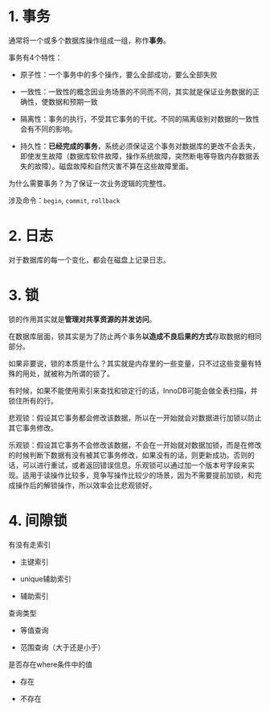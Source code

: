 # 1. 事务

通常将一个或多个数据库操作组成一组，称作**事务**。

事务有4个特性：

* 原子性：一个事务中的多个操作，要么全部成功，要么全部失败

* 一致性：一致性的概念因业务场景的不同而不同，其实就是保证业务数据的正确性，使数据和预期一致

* 隔离性：事务的执行，不受其它事务的干扰。不同的隔离级别对数据的一致性会有不同的影响。

* 持久性：**已经完成的事务**，系统必须保证这个事务对数据库的更改不会丢失，即使发生故障（数据库软件故障，操作系统故障，突然断电等导致内存数据丢失的故障）。磁盘故障和自然灾害不算在这些故障里面。

为什么需要事务？为了保证一次业务逻辑的完整性。

涉及命令：`begin`, `commit`, `rollback`


# 2. 日志

对于数据库的每一个变化，都会在磁盘上记录日志。

# 3. 锁

锁的作用其实就是**管理对共享资源的并发访问**。

在数据库层面，锁其实是为了防止两个事务**以造成不良后果的方式**存取数据的相同部分。

如果非要说，锁的本质是什么？其实就是内存里的一些变量，只不过这些变量有特殊的用处，就被称为所谓的锁了。

有时候，如果不能使用索引来查找和锁定行的话，InnoDB可能会做全表扫描，并锁住所有的行。


悲观锁：假设其它事务都会修改该数据，所以在一开始就会对数据进行加锁以防止其它事务修改。

乐观锁：假设其它事务不会修改该数据，不会在一开始就对数据加锁，而是在修改的时候判断下数据有没有被其它事务修改，如果没有的话，则更新成功。否则的话，可以进行重试，或者返回错误信息。乐观锁可以通过加一个版本号字段来实现。适用于读操作比较多，竞争写操作比较少的场景，因为不需要提前加锁，和完成操作后的解锁操作，所以效率会比悲观锁好。



# 4. 间隙锁

有没有走索引

* 主键索引

* unique辅助索引

* 辅助索引

查询类型

* 等值查询

* 范围查询（大于还是小于）

是否存在where条件中的值

* 存在

* 不存在




















